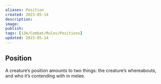 ```yaml
---
aliases: Position
created: 2023-05-14
description: 
image: 
publish: 
tags: [13A/Combat/Rules/Positions]
updated: 2023-05-14
---
```


## Position

A creature’s position amounts to two things: the creature’s whereabouts, and who it’s contending with in melee.











